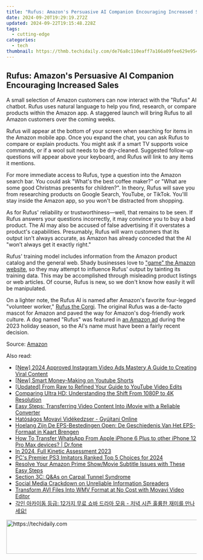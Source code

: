 ```yaml
---
title: "Rufus: Amazon's Persuasive AI Companion Encouraging Increased Sales"
date: 2024-09-20T19:29:19.272Z
updated: 2024-09-22T19:15:48.228Z
tags:
  - cutting-edge
categories:
  - tech
thumbnail: https://thmb.techidaily.com/de76a8c110eaff7a166a09fee629e954d26d490c5f1eecc48133ce74b4cc31e3.jpg
---
```


## Rufus: Amazon's Persuasive AI Companion Encouraging Increased Sales

A small selection of Amazon customers can now interact with the "Rufus" AI chatbot. Rufus uses natural language to help you find, research, or compare products within the Amazon app. A staggered launch will bring Rufus to all Amazon customers over the coming weeks.

 Rufus will appear at the bottom of your screen when searching for items in the Amazon mobile app. Once you expand the chat, you can ask Rufus to compare or explain products. You might ask if a smart TV supports voice commands, or if a wool suit needs to be dry-cleaned. Suggested follow-up questions will appear above your keyboard, and Rufus will link to any items it mentions.

 For more immediate access to Rufus, type a question into the Amazon search bar. You could ask "What's the best coffee maker?" or "What are some good Christmas presents for children?". In theory, Rufus will save you from researching products on Google Search, YouTube, or TikTok. You'lll stay inside the Amazon app, so you won't be distracted from shopping.

 As for Rufus' reliability or trustworthiness—well, that remains to be seen. If Rufus answers your questions incorrectly, it may convince you to buy a bad product. The AI may also be accused of false advertising if it overstates a product's capabilities. Presumably, Rufus will warn customers that its output isn't always accurate, as Amazon has already conceded that the AI "won’t always get it exactly right."

 Rufus' training model includes information from the Amazon product catalog and the general web. Shady businesses love to ["game" the Amazon website](https://extra-approaches.techidaily.com/2024-approved-peering-into-pitfalls-a-deep-dive-into-vr-shortcomings/), so they may attempt to influence Rufus' output by tainting its training data. This may be accomplished through misleading product listings or web articles. Of course, Rufus is new, so we don't know how easily it will be manipulated.

 On a lighter note, the Rufus AI is named after Amazon's favorite four-legged "volunteer worker," [Rufus the Corgi](https://www.amazon.com/gp/help/customer/display.html?nodeId=3711811&tag=hotoge-20&ascsubtag=UUhtgUeUpU2001881&asc%5Frefurl=https%3A%2F%2Fwww.howtogeek.com%2Famazons-rufus-chatbot%2F&asc%5Fcampaign=Short-Term). The original Rufus was a de-facto mascot for Amazon and paved the way for Amazon's dog-friendly work culture. A dog named "Rufus" was featured in [an Amazon ad](https://www.youtube.com/watch?v=tpR7G5KIJWs) during the 2023 holiday season, so the AI's name must have been a fairly recent decision.

 Source: [Amazon](https://www.aboutamazon.com/news/retail/amazon-rufus)

<ins class="adsbygoogle"
     style="display:block"
     data-ad-format="autorelaxed"
     data-ad-client="ca-pub-7571918770474297"
     data-ad-slot="1223367746"></ins>

<ins class="adsbygoogle"
     style="display:block"
     data-ad-client="ca-pub-7571918770474297"
     data-ad-slot="8358498916"
     data-ad-format="auto"
     data-full-width-responsive="true"></ins>

<span class="atpl-alsoreadstyle">Also read:</span>
<div><ul>
<li><a href="https://instagram-video-files.techidaily.com/new-2024-approved-instagram-video-ads-mastery-a-guide-to-creating-viral-content/"><u>[New] 2024 Approved Instagram Video Ads Mastery A Guide to Creating Viral Content</u></a></li>
<li><a href="https://youtube-lab.techidaily.com/mart-money-making-on-youtube-shorts/"><u>[New] Smart Money-Making on Youtube Shorts</u></a></li>
<li><a href="https://youtube-zero.techidaily.com/ed-from-raw-to-refined-your-guide-to-youtube-video-edits/"><u>[Updated] From Raw to Refined Your Guide to YouTube Video Edits</u></a></li>
<li><a href="https://some-tips.techidaily.com/comparing-ultra-hd-understanding-the-shift-from-1080p-to-4k-resolution/"><u>Comparing Ultra HD: Understanding the Shift From 1080P to 4K Resolution</u></a></li>
<li><a href="https://some-tips.techidaily.com/easy-steps-transferring-video-content-into-imovie-with-a-reliable-converter/"><u>Easy Steps: Transferring Video Content Into iMovie with a Reliable Converter</u></a></li>
<li><a href="https://some-tips.techidaily.com/hatosagos-movavi-videkedzser-gyujtani-online/"><u>Hatóságos Movavi Vidékedzser - Gyújtani Online</u></a></li>
<li><a href="https://some-tips.techidaily.com/hoelang-zijn-de-eps-bestedingen-open-de-geschiedenis-van-het-eps-formaat-in-kaart-brengen/"><u>Hoelang Zijn De EPS-Bestedingen Open: De Geschiedenis Van Het EPS-Formaat in Kaart Brengen</u></a></li>
<li><a href="https://techidaily.com/how-to-transfer-whatsapp-from-apple-iphone-6-plus-to-other-iphone-12-pro-max-devices-drfone-by-drfone-transfer-whatsapp-from-ios-transfer-whatsapp-from-ios/"><u>How To Transfer WhatsApp From Apple iPhone 6 Plus to other iPhone 12 Pro Max devices? | Dr.fone</u></a></li>
<li><a href="https://some-techniques.techidaily.com/in-2024-full-kinetic-assessment-2023/"><u>In 2024, Full Kinetic Assessment 2023</u></a></li>
<li><a href="https://screen-capture.techidaily.com/pcs-premier-ps3-imitators-ranked-top-5-choices-for-2024/"><u>PC's Premier PS3 Imitators Ranked Top 5 Choices for 2024</u></a></li>
<li><a href="https://technical-tips.techidaily.com/resolve-your-amazon-prime-showmovie-subtitle-issues-with-these-easy-steps/"><u>Resolve Your Amazon Prime Show/Movie Subtitle Issues with These Easy Steps</u></a></li>
<li><a href="https://some-tips.techidaily.com/section-3c-qandas-on-carpal-tunnel-syndrome/"><u>Section 3C: Q&As on Carpal Tunnel Syndrome</u></a></li>
<li><a href="https://facebook.techidaily.com/social-media-crackdown-on-unreliable-information-spreaders/"><u>Social Media Crackdown on Unreliable Information Spreaders</u></a></li>
<li><a href="https://some-tips.techidaily.com/transform-avi-files-into-wmv-format-at-no-cost-with-movavi-video-editor/"><u>Transform AVI Files Into WMV Format at No Cost with Movavi Video Editor</u></a></li>
<li><a href="https://some-tips.techidaily.com/1726222751600-12/"><u>각인 아카이돔 등급: 12가지 무료 쇼바 드라마 모음 - 저녁 시즌 훌륭한 재미를 만나세요!</u></a></li>
</ul></div>

<!-- affiliate ads begin -->
<a href="https://aligracehair.sjv.io/c/5597632/1925489/19272" target="_top" id="1925489">
  <img src="//a.impactradius-go.com/display-ad/19272-1925489" border="0" alt="https://techidaily.com" width="728" height="90"/>
</a>
<img height="0" width="0" src="https://aligracehair.sjv.io/i/5597632/1925489/19272" style="position:absolute;visibility:hidden;" border="0" />
<!-- affiliate ads end -->

